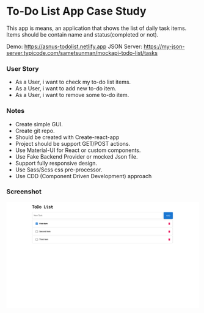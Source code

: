 # To-Do List App Case Study
This app is means, an application that shows the list of daily task items. Items should be contain
name and status(completed or not).

Demo: https://asnus-todolist.netlify.app
JSON Server: https://my-json-server.typicode.com/sametsunman/mockapi-todo-list/tasks

### User Story
- As a User, i want to check my to-do list items.
- As a User, i want to add new to-do item.
- As a User, i want to remove some to-do item.

### Notes
- Create simple GUI.
- Create git repo.
- Should be created with Create-react-app
- Project should be support GET/POST actions.
- Use Material-UI for React or custom components.
- Use Fake Backend Provider or mocked Json file.
- Support fully responsive design.
- Use Sass/Scss css pre-processor.
- Use CDD (Component Driven Development) approach

### Screenshot

<div align="center">
  <img width="600" src="/screenshot.png"><br />
</div>
